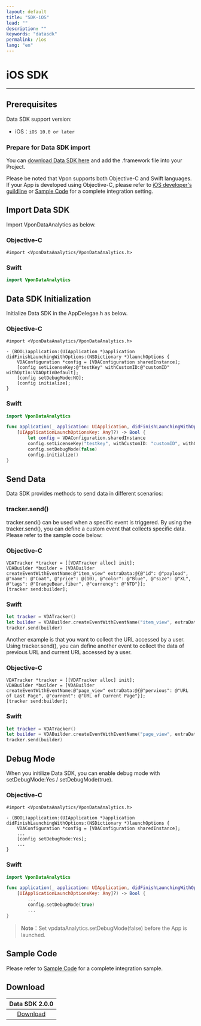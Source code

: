 ```yaml
---
layout: default
title: "SDK-iOS"
lead: ""
description: ""
keywords: "datasdk"
permalink: /ios
lang: "en"
---
```


# iOS SDK
---

## Prerequisites

Data SDK support version:

* iOS：`iOS 10.0 or later`


### Prepare for Data SDK import
You can [download Data SDK here][1] and add the .framework file into your Project. 

Please be noted that Vpon supports both Objective-C and Swift languages. If your App is developed using Objective-C, please refer to [iOS developer's guildline](https://developer.apple.com/documentation/swift/imported_c_and_objective-c_apis/importing_swift_into_objective-c) or 
[Sample Code](https://github.com/vpon-sdk/Vpon-iOS-Analytics) for a complete integration setting. 


## Import Data SDK

Import VponDataAnalytics as below.

### Objective-C

```objc
#import <VponDataAnalytics/VponDataAnalytics.h>
```

### Swift

```swift
import VponDataAnalytics
```

## Data SDK Initialization

Initialize Data SDK in the AppDelegae.h as below.

### Objective-C

```objc
#import <VponDataAnalytics/VponDataAnalytics.h>

- (BOOL)application:(UIApplication *)application didFinishLaunchingWithOptions:(NSDictionary *)launchOptions {
    VDAConfiguration *config = [VDAConfiguration sharedInstance];
    [config setLicenseKey:@"testKey" withCustomID:@"customID" withOptIn:VDAOptInDefault];
    [config setDebugMode:NO];
    [config initialize];
}
```

### Swift

```swift
import VponDataAnalytics

func application(_ application: UIApplication, didFinishLaunchingWithOptions launchOptions:      
    [UIApplicationLaunchOptionsKey: Any]?) -> Bool {
        let config = VDAConfiguration.sharedInstance
        config.setLicenseKey("testkey", withCustomID: "customID", withOptIn: .default)
        config.setDebugMode(false)
        config.initialize()
}
```


## Send Data
Data SDK provides methods to send data in different scenarios:

### tracker.send()
tracker.send() can be used when a specific event is triggered. By using the tracker.send(), you can define a custom event that collects specific data. Please refer to the sample code below:


### Objective-C

```objc
VDATracker *tracker = [[VDATracker alloc] init];
VDABuilder *builder = [VDABuilder createEventWithEventName:@"item_view" extraData:@{@"id": @"payload", @"name": @"Coat", @"price": @(10), @"color": @"Blue", @"size": @"XL", @"tags": @"OrangeBear,fiber", @"currency": @"NTD"}];
[tracker send:builder];

```


### Swift

```swift
let tracker = VDATracker()
let builder = VDABuilder.createEventWithEventName("item_view", extraData: ["id": "payload", "name": "Coat", "price": 10, "color": "Blue", "size": "XL", "tags": "OrangeBear,fiber", "currency": "NTD"])
tracker.send(builder)
```

Another example is that you want to collect the URL accessed by a user. Using tracker.send(), you can define another event to collect the data of previous URL and current URL accessed by a user.


### Objective-C

```objc
VDATracker *tracker = [[VDATracker alloc] init];
VDABuilder *builder = [VDABuilder createEventWithEventName:@"page_view" extraData:@{@"pervious": @"URL of Last Page", @"current": @"URL of Current Page"}];
[tracker send:builder];

```

### Swift

```swift
let tracker = VDATracker()
let builder = VDABuilder.createEventWithEventName("page_view", extraData: ["pervious": "URL of Last Page", "current": "URL of Current Page"])
tracker.send(builder)
```


## Debug Mode
When you initilize Data SDK, you can enable debug mode with setDebugMode:Yes / setDebugMode(true). 


### Objective-C

```objc
#import <VponDataAnalytics/VponDataAnalytics.h>

- (BOOL)application:(UIApplication *)application didFinishLaunchingWithOptions:(NSDictionary *)launchOptions {
    VDAConfiguration *config = [VDAConfiguration sharedInstance];
    ...
    [config setDebugMode:Yes];
    ...
}
```


### Swift

```swift
import VponDataAnalytics

func application(_ application: UIApplication, didFinishLaunchingWithOptions launchOptions:      
    [UIApplicationLaunchOptionsKey: Any]?) -> Bool {
        ...
        config.setDebugMode(true)
        ...
}
```

> **Note**：Set vpdataAnalytics.setDebugMode(false) before the App is launched.

## Sample Code
Please refer to [Sample Code](https://github.com/vpon-sdk/Vpon-iOS-Analytics) for a complete integration sample.

## Download

|Data SDK 2.0.0|
|:-------:|
|[Download][1]|

[1]: assets/download/i-vda-20201225-9fd4af0-v2.0.0.tar.gz


